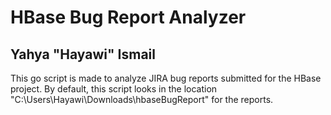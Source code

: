 # HBase Bug Report Analyzer
## Yahya "Hayawi" Ismail

This go script is made to analyze JIRA bug reports submitted for the HBase project. By default, this script looks in the location "C:\Users\Hayawi\Downloads\hbaseBugReport\" for the reports.